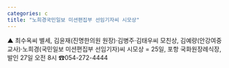 ```yaml
---
categories: c
title: "노희경국민일보 미션편집부 선임기자씨 시모상"
---
```

▲ 최수옥씨 별세, 김윤재(진명한의원 원장)·김병주·김태우씨 모친상, 김예량(안강여중 교사)·노희경(국민일보 미션편집부 선임기자)씨 시모상 = 25일, 포항 국화원장례식장, 발인 27일 오전 8시 ☎054-272-4444